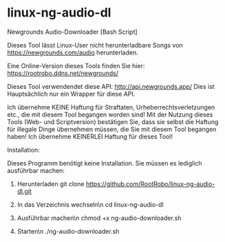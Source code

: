 # linux-ng-audio-dl
Newgrounds Audio-Downloader [Bash Script]

Dieses Tool lässt Linux-User nicht herunterladbare Songs von https://newgrounds.com/audio herunterladen.

Eine Online-Version dieses Tools finden Sie hier: https://rootrobo.ddns.net/newgrounds/

Dieses Tool verwendendet diese API: http://api.newgrounds.app/
Dies ist Hauptsächlich nur ein Wrapper für diese API.

Ich übernehme KEINE Haftung für Straftaten, Urheberrechtsverletzungen etc., die mit diesem Tool begangen worden sind!
Mit der Nutzung dieses Tools (Web- und Scriptversion) bestätigen Sie, dass sie selbst die Haftung für illegale Dinge
übernehmen müssen, die Sie mit diesem Tool begangen haben! Ich übernehme KEINERLEI Haftung für dieses Tool!

Installation:

Dieses Programm benötigt keine Installation. Sie müssen es lediglich ausführbar machen:

1. Herunterladen
git clone https://github.com/RootRobo/linux-ng-audio-dl.git

2. In das Verzeichnis wechseln\n
cd linux-ng-audio-dl

3. Ausführbar machen\n
chmod +x ng-audio-downloader.sh

4. Starten\n
./ng-audio-downloader.sh
